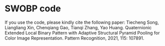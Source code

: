 # SWOBP code
If you use the code, please kindly cite the following paper:
Tiecheng Song, Liangliang Xin, Chenqiang Gao, Tianqi Zhang, Yao Huang. Quaternionic Extended Local Binary Pattern with Adaptive Structural Pyramid Pooling for Color Image Representation. Pattern Recognition, 2021, 115: 107891.
